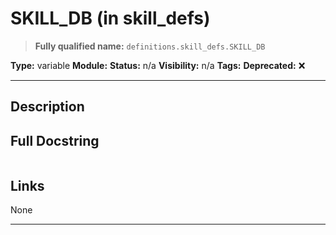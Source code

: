 # SKILL_DB (in skill_defs)
> **Fully qualified name:** `definitions.skill_defs.SKILL_DB`

**Type:** variable
**Module:** 
**Status:** n/a
**Visibility:** n/a
**Tags:** 
**Deprecated:** ❌

---

## Description


## Full Docstring
```

```

## Links
None

---
